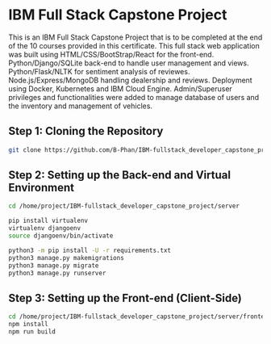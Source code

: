 # IBM Full Stack Capstone Project
This is an IBM Full Stack Capstone Project that is to be completed at the end of the 10 courses provided in this certificate. This full stack web application was built using HTML/CSS/BootStrap/React for the front-end. Python/Django/SQLite back-end to handle user management and views. Python/Flask/NLTK for sentiment analysis of reviewes. Node.js/Express/MongoDB handling dealership and reviews. Deployment using Docker, Kubernetes and IBM Cloud Engine.
Admin/Superuser privileges and functionalities were added to manage database of users and the inventory and management of vehicles. 

## Step 1: Cloning the Repository
```bash
git clone https://github.com/B-Phan/IBM-fullstack_developer_capstone_project.git
```

## Step 2: Setting up the Back-end and Virtual Environment
```bash
cd /home/project/IBM-fullstack_developer_capstone_project/server

pip install virtualenv
virtualenv djangoenv
source djangoenv/bin/activate

python3 -m pip install -U -r requirements.txt
python3 manage.py makemigrations
python3 manage.py migrate
python3 manage.py runserver
```
## Step 3: Setting up the Front-end (Client-Side)
```bash
cd /home/project/IBM-fullstack_developer_capstone_project/server/frontend
npm install
npm run build
```



